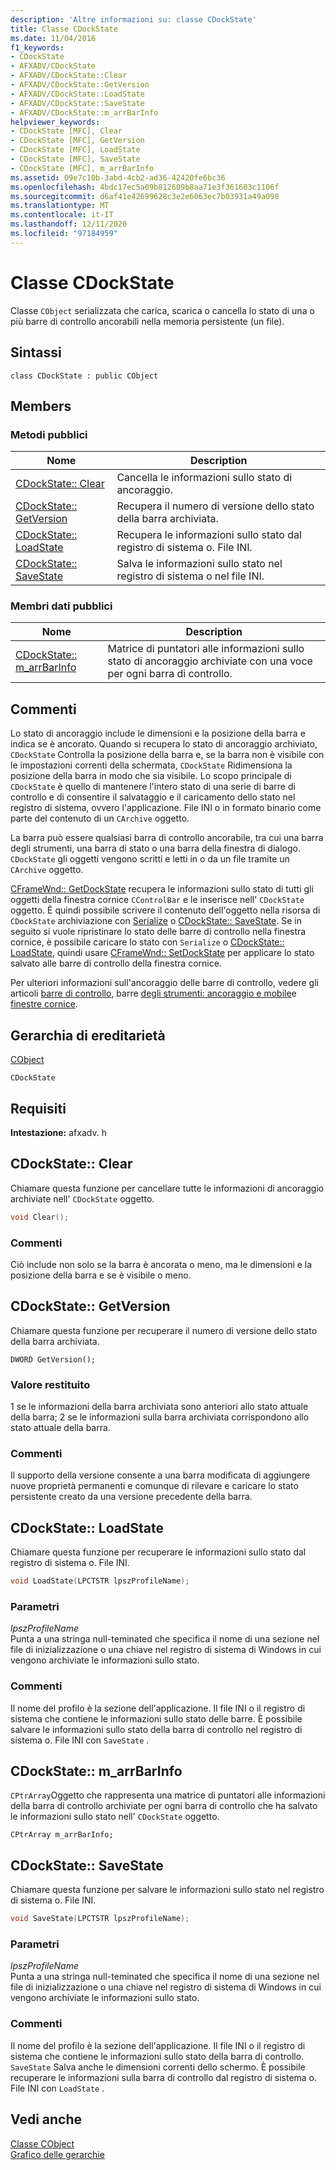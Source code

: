 ```yaml
---
description: 'Altre informazioni su: classe CDockState'
title: Classe CDockState
ms.date: 11/04/2016
f1_keywords:
- CDockState
- AFXADV/CDockState
- AFXADV/CDockState::Clear
- AFXADV/CDockState::GetVersion
- AFXADV/CDockState::LoadState
- AFXADV/CDockState::SaveState
- AFXADV/CDockState::m_arrBarInfo
helpviewer_keywords:
- CDockState [MFC], Clear
- CDockState [MFC], GetVersion
- CDockState [MFC], LoadState
- CDockState [MFC], SaveState
- CDockState [MFC], m_arrBarInfo
ms.assetid: 09e7c10b-3abd-4cb2-ad36-42420fe6bc36
ms.openlocfilehash: 4bdc17ec5a09b812609b8aa71e3f361603c1106f
ms.sourcegitcommit: d6af41e42699628c3e2e6063ec7b03931a49a098
ms.translationtype: MT
ms.contentlocale: it-IT
ms.lasthandoff: 12/11/2020
ms.locfileid: "97184959"
---
```

# <a name="cdockstate-class"></a>Classe CDockState

Classe `CObject` serializzata che carica, scarica o cancella lo stato di una o più barre di controllo ancorabili nella memoria persistente (un file).

## <a name="syntax"></a>Sintassi

```
class CDockState : public CObject
```

## <a name="members"></a>Members

### <a name="public-methods"></a>Metodi pubblici

|Nome|Description|
|----------|-----------------|
|[CDockState:: Clear](#clear)|Cancella le informazioni sullo stato di ancoraggio.|
|[CDockState:: GetVersion](#getversion)|Recupera il numero di versione dello stato della barra archiviata.|
|[CDockState:: LoadState](#loadstate)|Recupera le informazioni sullo stato dal registro di sistema o. File INI.|
|[CDockState:: SaveState](#savestate)|Salva le informazioni sullo stato nel registro di sistema o nel file INI.|

### <a name="public-data-members"></a>Membri dati pubblici

|Nome|Description|
|----------|-----------------|
|[CDockState:: m_arrBarInfo](#m_arrbarinfo)|Matrice di puntatori alle informazioni sullo stato di ancoraggio archiviate con una voce per ogni barra di controllo.|

## <a name="remarks"></a>Commenti

Lo stato di ancoraggio include le dimensioni e la posizione della barra e indica se è ancorato. Quando si recupera lo stato di ancoraggio archiviato, `CDockState` Controlla la posizione della barra e, se la barra non è visibile con le impostazioni correnti della schermata, `CDockState` Ridimensiona la posizione della barra in modo che sia visibile. Lo scopo principale di `CDockState` è quello di mantenere l'intero stato di una serie di barre di controllo e di consentire il salvataggio e il caricamento dello stato nel registro di sistema, ovvero l'applicazione. File INI o in formato binario come parte del contenuto di un `CArchive` oggetto.

La barra può essere qualsiasi barra di controllo ancorabile, tra cui una barra degli strumenti, una barra di stato o una barra della finestra di dialogo. `CDockState` gli oggetti vengono scritti e letti in o da un file tramite un `CArchive` oggetto.

[CFrameWnd:: GetDockState](../../mfc/reference/cframewnd-class.md#getdockstate) recupera le informazioni sullo stato di tutti gli oggetti della finestra cornice `CControlBar` e le inserisce nell' `CDockState` oggetto. È quindi possibile scrivere il contenuto dell'oggetto nella risorsa di `CDockState` archiviazione con [Serialize](../../mfc/reference/cobject-class.md#serialize) o [CDockState:: SaveState](#savestate). Se in seguito si vuole ripristinare lo stato delle barre di controllo nella finestra cornice, è possibile caricare lo stato con `Serialize` o [CDockState:: LoadState](#loadstate), quindi usare [CFrameWnd:: SetDockState](../../mfc/reference/cframewnd-class.md#setdockstate) per applicare lo stato salvato alle barre di controllo della finestra cornice.

Per ulteriori informazioni sull'ancoraggio delle barre di controllo, vedere gli articoli [barre di controllo](../../mfc/control-bars.md), barre [degli strumenti: ancoraggio e mobile](../../mfc/docking-and-floating-toolbars.md)e [finestre cornice](../../mfc/frame-windows.md).

## <a name="inheritance-hierarchy"></a>Gerarchia di ereditarietà

[CObject](../../mfc/reference/cobject-class.md)

`CDockState`

## <a name="requirements"></a>Requisiti

**Intestazione:** afxadv. h

## <a name="cdockstateclear"></a><a name="clear"></a> CDockState:: Clear

Chiamare questa funzione per cancellare tutte le informazioni di ancoraggio archiviate nell' `CDockState` oggetto.

```cpp
void Clear();
```

### <a name="remarks"></a>Commenti

Ciò include non solo se la barra è ancorata o meno, ma le dimensioni e la posizione della barra e se è visibile o meno.

## <a name="cdockstategetversion"></a><a name="getversion"></a> CDockState:: GetVersion

Chiamare questa funzione per recuperare il numero di versione dello stato della barra archiviata.

```
DWORD GetVersion();
```

### <a name="return-value"></a>Valore restituito

1 se le informazioni della barra archiviata sono anteriori allo stato attuale della barra; 2 se le informazioni sulla barra archiviata corrispondono allo stato attuale della barra.

### <a name="remarks"></a>Commenti

Il supporto della versione consente a una barra modificata di aggiungere nuove proprietà permanenti e comunque di rilevare e caricare lo stato persistente creato da una versione precedente della barra.

## <a name="cdockstateloadstate"></a><a name="loadstate"></a> CDockState:: LoadState

Chiamare questa funzione per recuperare le informazioni sullo stato dal registro di sistema o. File INI.

```cpp
void LoadState(LPCTSTR lpszProfileName);
```

### <a name="parameters"></a>Parametri

*lpszProfileName*<br/>
Punta a una stringa null-teminated che specifica il nome di una sezione nel file di inizializzazione o una chiave nel registro di sistema di Windows in cui vengono archiviate le informazioni sullo stato.

### <a name="remarks"></a>Commenti

Il nome del profilo è la sezione dell'applicazione. Il file INI o il registro di sistema che contiene le informazioni sullo stato delle barre. È possibile salvare le informazioni sullo stato della barra di controllo nel registro di sistema o. File INI con `SaveState` .

## <a name="cdockstatem_arrbarinfo"></a><a name="m_arrbarinfo"></a> CDockState:: m_arrBarInfo

`CPtrArray`Oggetto che rappresenta una matrice di puntatori alle informazioni della barra di controllo archiviate per ogni barra di controllo che ha salvato le informazioni sullo stato nell' `CDockState` oggetto.

```
CPtrArray m_arrBarInfo;
```

## <a name="cdockstatesavestate"></a><a name="savestate"></a> CDockState:: SaveState

Chiamare questa funzione per salvare le informazioni sullo stato nel registro di sistema o. File INI.

```cpp
void SaveState(LPCTSTR lpszProfileName);
```

### <a name="parameters"></a>Parametri

*lpszProfileName*<br/>
Punta a una stringa null-teminated che specifica il nome di una sezione nel file di inizializzazione o una chiave nel registro di sistema di Windows in cui vengono archiviate le informazioni sullo stato.

### <a name="remarks"></a>Commenti

Il nome del profilo è la sezione dell'applicazione. Il file INI o il registro di sistema che contiene le informazioni sullo stato della barra di controllo. `SaveState` Salva anche le dimensioni correnti dello schermo. È possibile recuperare le informazioni sulla barra di controllo dal registro di sistema o. File INI con `LoadState` .

## <a name="see-also"></a>Vedi anche

[Classe CObject](../../mfc/reference/cobject-class.md)<br/>
[Grafico delle gerarchie](../../mfc/hierarchy-chart.md)
